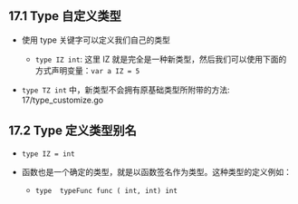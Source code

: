 ## 17.1 Type 自定义类型
* 使用 type 关键字可以定义我们自己的类型
    * `type IZ int`: 这里 IZ 就是完全是一种新类型，然后我们可以使用下面的方式声明变量：`var a IZ = 5`

* `type TZ int` 中，新类型不会拥有原基础类型所附带的方法: 17/type_customize.go


## 17.2 Type 定义类型别名
* `type IZ = int`

* 函数也是一个确定的类型，就是以函数签名作为类型。这种类型的定义例如：
    * `type  typeFunc func ( int, int) int`
